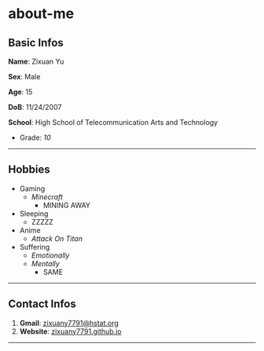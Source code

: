 # about-me

## Basic Infos

**Name**: Zixuan Yu

**Sex**: Male

**Age**: 15

**DoB**: 11/24/2007

**School**: High School of Telecommunication Arts and Technology
* Grade: _10_

---


## Hobbies

* Gaming
  * _Minecraft_
    -  MINING AWAY
* Sleeping
    - ZZZZZ
* Anime
  * _Attack On Titan_
* Suffering
  * _Emotionally_
  * _Mentally_
    - SAME
---

## Contact Infos
1. **Gmail**: zixuany7791@hstat.org
2. **Website**: [zixuany7791.github.io](zixuany7791.github.io)

---



